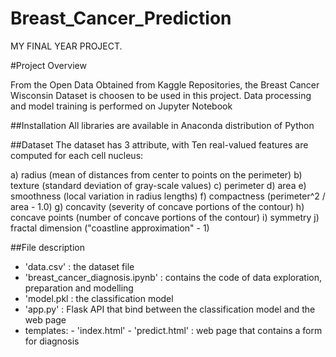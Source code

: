 # Breast_Cancer_Prediction
MY FINAL YEAR PROJECT.

#Project Overview

From the Open Data Obtained from Kaggle Repositories, the Breast Cancer Wisconsin Dataset is choosen to be used in this project.
Data processing and model training is performed on Jupyter Notebook

##Installation
All libraries are available in Anaconda distribution of Python

##Dataset
The dataset has 3 attribute, with
Ten real-valued features are computed for each cell nucleus:

a) radius (mean of distances from center to points on the perimeter)
b) texture (standard deviation of gray-scale values)
c) perimeter
d) area
e) smoothness (local variation in radius lengths)
f) compactness (perimeter^2 / area - 1.0)
g) concavity (severity of concave portions of the contour)
h) concave points (number of concave portions of the contour)
i) symmetry
j) fractal dimension ("coastline approximation" - 1)

##File description
- 'data.csv' : the dataset file
- 'breast_cancer_diagnosis.ipynb' : contains the code of data exploration, preparation and modelling
- 'model.pkl : the classification model
- 'app.py' : Flask API that bind between the classification model and the web page
- templates: 
          - 'index.html' 
          - 'predict.html' : web page that contains a form  for diagnosis
